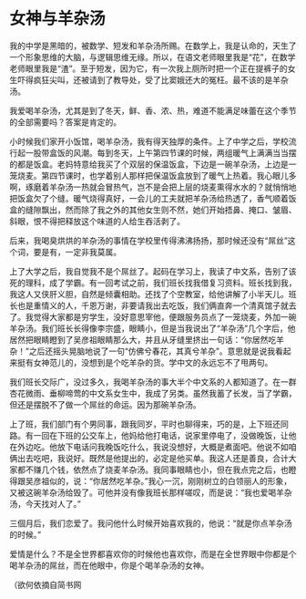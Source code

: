 # 女神与羊杂汤

我的中学是黑暗的，被数学、短发和羊杂汤所赐。在数学上，我是认命的，天生了一个形象思维的大脑，与逻辑思维无缘。所以，在语文老师眼里我是“花”，在数学老师眼里我是“渣”。至于短发，因为它，有一次我上厕所时把一个正在提裤子的女生吓得疯狂尖叫，还被请到了教导处，受了比窦娥还大的冤枉。最不该的是羊杂汤。 

我爱喝羊杂汤，尤其是到了冬天，鲜、香、浓、热，难道不能满足味蕾在这个季节的全部需要吗？答案是肯定的。 

小时候我们家开小饭馆，喝羊杂汤，我有得天独厚的条件。上了中学之后，学校流行起一股带盒饭的风潮。每到冬天，上午第四节课的时候，两组暖气上满满当当摆的都是饭盒。老妈特意给我买了个双层的保温饭盒，下边是一碗羊杂汤，上边是一笼烧麦。第四节课时，也学着别人那样把保温饭盒放到了暖气上热着。我心眼儿多啊，琢磨着羊杂汤一热就会冒热气，岂不是会把上层的烧麦熏得水水的？就悄悄地把饭盒欠了个缝。暖气烧得真好，一会儿的工夫就把羊杂汤给热透了，香气顺着饭盒的缝隙飘出，然而除了我之外的其他女生则不然，她们开始捂鼻、掩口、皱眉、斜眼，恨不得把释放这个味道的人给生吞活剥了。 

后来，我喝臭烘烘的羊杂汤的事情在学校里传得沸沸扬扬，那时候还没有“屌丝”这个词，要是有，一定非我莫属。 

上了大学之后，我自觉我不是个屌丝了。起码在学习上，我读了中文系，告别了该死的理科，成了学霸。有一回考试之前，我们班长找我借复习资料。班长找到我，我这人又侠肝义胆，自然是倾囊相助。还找了个空教室，给他讲解了小半天儿。班长也是重情义的人，千恩万谢，非要请我出去吃饭，我们俩直奔一个清真馆子就去了。我觉得大家都是穷学生，没好意思宰他，便跟服务员点了一笼烧麦，外加一碗羊杂汤。我们班长长得像李宗盛，眼睛小，但是当我说出了“羊杂汤”几个字后，他居然把眼睛瞪到了吴彦祖眼睛那么大，并且从牙缝里挤出一句话：“你居然吃羊杂！”之后还摇头晃脑地说了一句“仿佛兮春花，其真兮羊杂”。意思就是说我看起来挺有女神范儿的，没想到是个吃羊杂的货。学中文的永远忘不了甩两句。 

我们班长交际广，没过多久，我喝羊杂汤的事大半个中文系的人都知道了。在一群杏花微雨、垂柳啼莺的中文系女生中，我成了另类。虽然我蓄了长发，当了学霸，但还是摆脱不了做一个屌丝的命运。因为那碗羊杂汤。 

上了班，我们部门有个男同事，跟我同岁，平时也聊得来，巧的是，上下班还同路。有一回在下班的公交车上，他妈给他打电话，说家里停电了，没做晚饭，让他在外边吃。他放下电话问我晚饭吃什么，我说没想好，大概是煮面吧。他说不如咱俩出去吃吧，我说好。既然是他提出的，必定是他买单。我这人还是善良，合计大家都不赚几个钱，依然点了烧麦羊杂汤。我同事眼睛也小，但在我点完之后，也瞪得跟吴彦祖似的，说：“你居然吃羊杂。”我心一沉，刚刚树立的白领丽人的形象，又被这碗羊杂汤给毁了。可他并没有像我班长那样嗟叹，而是说：“我也爱喝羊杂汤，今天找对人了。” 

三個月后，我们恋爱了。我问他什么时候开始喜欢我的，他说：“就是你点羊杂汤的时候。” 

爱情是什么？不是全世界都喜欢你的时候他也喜欢你，而是在全世界眼中你都是个喝羊杂汤的屌丝，而在他眼中，你是个喝羊杂汤的女神。 

（欲何依摘自简书网